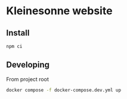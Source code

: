 # Kleinesonne website

## Install

```bash
npm ci
```

## Developing

From project root

```bash
docker compose -f docker-compose.dev.yml up
```
